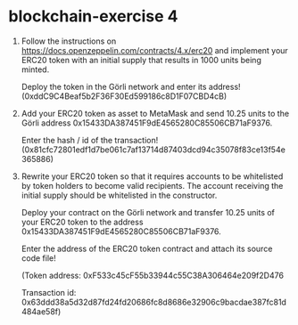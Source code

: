 # blockchain-exercise 4

1) Follow the instructions on https://docs.openzeppelin.com/contracts/4.x/erc20 and implement your ERC20 token with an initial supply that results in 1000 units being minted.

    Deploy the token in the Görli network and enter its address!
(0xddC9C4Beaf5b2F36F30Ed599186c8D1F07CBD4cB)

2) Add your ERC20 token as asset to MetaMask and send 10.25 units to the Görli address 0x15433DA387451F9dE4565280C85506CB71aF9376.

    Enter the hash / id of the transaction!
(0x81cfc72801edf1d7be061c7af13714d87403dcd94c35078f83ce13f54e365886)

3) Rewrite your ERC20 token so that it requires accounts to be whitelisted by token holders to become valid recipients. The account receiving the initial supply should be whitelisted in the constructor.

    Deploy your contract on the Görli network and transfer 10.25 units of your ERC20 token to the address 0x15433DA387451F9dE4565280C85506CB71aF9376.

    Enter the address of the ERC20 token contract and attach its source code file!
    
    (Token address: 0xF533c45cF55b33944c55C38A306464e209f2D476 
    
    Transaction id: 0x63ddd38a5d32d87fd24fd20686fc8d8686e32906c9bacdae387fc81d484ae58f)